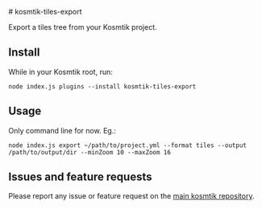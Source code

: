 # kosmtik-tiles-export

Export a tiles tree from your Kosmtik project.

## Install

While in your Kosmtik root, run:

`node index.js plugins --install kosmtik-tiles-export`

## Usage

Only command line for now. Eg.:

```
node index.js export ~/path/to/project.yml --format tiles --output /path/to/output/dir --minZoom 10 --maxZoom 16
```

## Issues and feature requests

Please report any issue or feature request on the [main kosmtik repository](https://github.com/kosmtik/kosmtik/issues).
